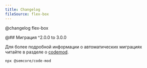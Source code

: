 ```yaml
---
title: Changelog
fileSource: flex-box
---
```


@changelog flex-box

@## Миграция ^2.0.0 to 3.0.0

Для более подробной информации о автоматических миграциях читайте в разделе о [сodemod](/utils/code-mod).

```bash
npx @semcore/code-mod
```
